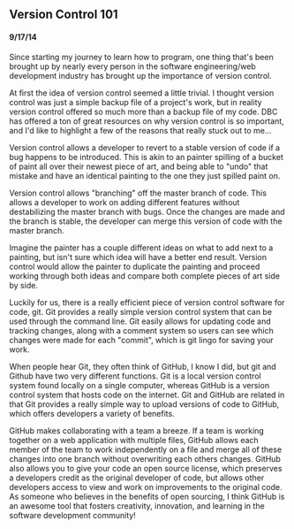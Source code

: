## Version Control 101
#### 9/17/14

Since starting my journey to learn how to program, one thing that's been brought up by nearly every person in the software engineering/web development industry has brought up the importance of version control.

At first the idea of version control seemed a little trivial. I thought version control was just a simple backup file of a project's work, but in reality version control offered so much more than a backup file of my code. DBC has offered a ton of great resources on why version control is so important, and I'd like to highlight a few of the reasons that really stuck out to me...

Version control allows a developer to revert to a stable version of code if a bug happens to be introduced. This is akin to an painter spilling of a bucket of paint all over their newest piece of art, and being able to "undo" that mistake and have an identical painting to the one they just spilled paint on.

Version control allows "branching" off the master branch of code. This allows a developer to work on adding different features without destabilizing the master branch with bugs. Once the changes are made and the branch is stable, the developer can merge this version of code with the master branch. 

Imagine the painter has a couple different ideas on what to add next to a painting, but isn't sure which idea will have a better end result. Version control would allow the painter to duplicate the painting and proceed working through both ideas and compare both complete pieces of art side by side.

Luckily for us, there is a really efficient piece of version control software for code, git. Git provides a really simple version control system that can be used through the command line. Git easily allows for updating code and tracking changes, along with a comment system so users can see which changes were made for each "commit", which is git lingo for saving your work.

When people hear Git, they often think of GitHub, I know I did, but git and Github have two very different functions. Git is a local version control system found locally on a single computer, whereas GitHub is a version control system that hosts code on the internet. Git and GitHub are related in that Git provides a really simple way to upload versions of code to GitHub, which offers developers a variety of benefits.

GitHub makes collaborating with a team a breeze. If a team is working together on a web application with multiple files, GitHub allows each member of the team to work independently on a file and merge all of these changes into one branch without overwriting each others changes. GitHub also allows you to give your code an open source license, which preserves a developers credit as the original developer of code, but allows other developers access to view and work on improvements to the original code. As someone who believes in the benefits of open sourcing, I think GitHub is an awesome tool that fosters creativity, innovation, and learning in the software development community!


